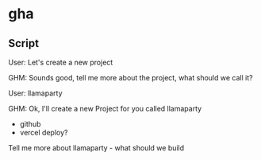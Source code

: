 # gha

## Script

User: Let's create a new project

GHM: Sounds good, tell me more about the project, what should we call it?

User: llamaparty

GHM: Ok, I'll create a new Project for you called llamaparty

- github
- vercel deploy?

Tell me more about llamaparty - what should we build
